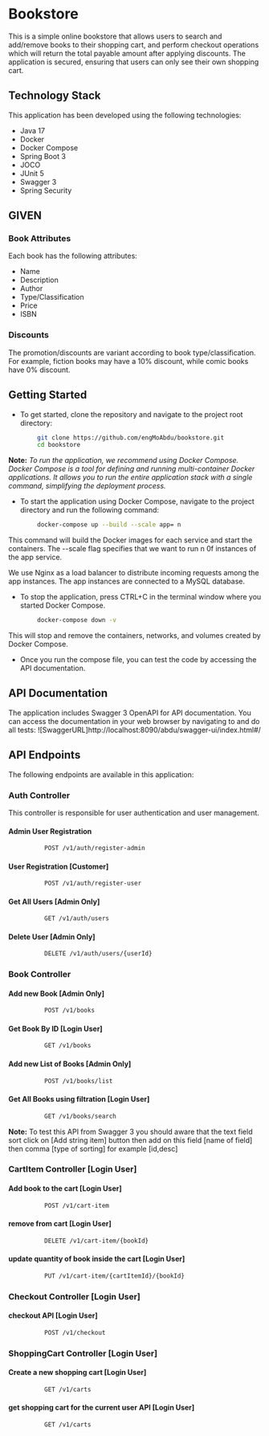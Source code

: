 # Bookstore
This is a simple online bookstore that allows users to search and add/remove books to their shopping cart, and perform checkout operations which will return the total payable amount after applying discounts. The application is secured, ensuring that users can only see their own shopping cart.

## Technology Stack
This application has been developed using the following technologies:
- Java 17
- Docker
- Docker Compose
- Spring Boot 3
- JOCO
- JUnit 5
- Swagger 3
- Spring Security

## GIVEN
### Book Attributes
Each book has the following attributes:
- Name
- Description
- Author 
- Type/Classification 
- Price 
- ISBN

### Discounts
The promotion/discounts are variant according to book type/classification. For example, fiction books may have a 10% discount, while comic books have 0% discount.

## Getting Started
- To get started, clone the repository and navigate to the project root directory:
```bash
        git clone https://github.com/engMoAbdu/bookstore.git
        cd bookstore
```
**Note:** _To run the application, we recommend using Docker Compose. Docker Compose is a tool for defining and running multi-container Docker applications. It allows you to run the entire application stack with a single command, simplifying the deployment process._

- To start the application using Docker Compose, navigate to the project directory and run the following command:
```bash
        docker-compose up --build --scale app= n
```
This command will build the Docker images for each service and start the containers. The --scale flag specifies that we want to run n 0f instances of the app service.

We use Nginx as a load balancer to distribute incoming requests among the app instances. The app instances are connected to a MySQL database.

- To stop the application, press CTRL+C in the terminal window where you started Docker Compose.
```bash
        docker-compose down -v
```
This will stop and remove the containers, networks, and volumes created by Docker Compose.
- Once you run the compose file, you can test the code by accessing the API documentation.

## API Documentation
The application includes Swagger 3 OpenAPI for API documentation. You can access the documentation in your web browser by navigating to and do all tests: ![SwaggerURL]http://localhost:8090/abdu/swagger-ui/index.html#/

## API Endpoints
The following endpoints are available in this application:

### Auth Controller
This controller is responsible for user authentication and user management.

#### Admin User Registration

```bash
          POST /v1/auth/register-admin
```
#### User Registration [Customer]
```bash
          POST /v1/auth/register-user
```

#### Get All Users [Admin Only]
```bash
          GET /v1/auth/users
```

#### Delete User [Admin Only]
```bash
          DELETE /v1/auth/users/{userId}
```

### Book Controller

#### Add new Book [Admin Only]
```bash
          POST /v1/books
```

#### Get Book By ID [Login User]
```bash
          GET /v1/books
```
#### Add new List of Books [Admin Only]
```bash
          POST /v1/books/list
```

#### Get All Books using filtration [Login User]
```bash
          GET /v1/books/search
```
**Note:** To test this API from Swagger 3 you should aware that the text field sort click on [Add string item] button then add on this field [name of field] then comma [type of sorting] for example [id,desc]

### CartItem Controller [Login User]

#### Add book to the cart [Login User]
```bash
          POST /v1/cart-item
```

#### remove from cart [Login User]
```bash
          DELETE /v1/cart-item/{bookId}
```

#### update quantity of book inside the cart [Login User]
```bash
          PUT /v1/cart-item/{cartItemId}/{bookId}
```

### Checkout Controller [Login User]

#### checkout API [Login User]
```bash
          POST /v1/checkout
```

### ShoppingCart Controller [Login User]

#### Create a new shopping cart [Login User]
```bash
          GET /v1/carts
```

#### get shopping cart for the current user API [Login User]
```bash
          GET /v1/carts
```

